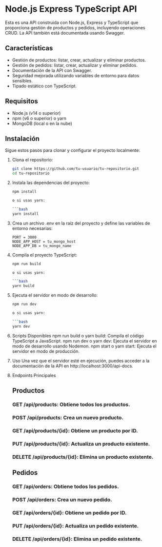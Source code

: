 # Node.js Express TypeScript API

Esta es una API construida con Node.js, Express y TypeScript que proporciona gestión de productos y pedidos, incluyendo operaciones CRUD. La API también está documentada usando Swagger.

## Características

- Gestión de productos: listar, crear, actualizar y eliminar productos.
- Gestión de pedidos: listar, crear, actualizar y eliminar pedidos.
- Documentación de la API con Swagger.
- Seguridad mejorada utilizando variables de entorno para datos sensibles.
- Tipado estático con TypeScript.

## Requisitos

- Node.js (v14 o superior)
- npm (v6 o superior) o yarn
- MongoDB (local o en la nube)

## Instalación

Sigue estos pasos para clonar y configurar el proyecto localmente:

1. Clona el repositorio:

   ```bash
   git clone https://github.com/tu-usuario/tu-repositorio.git
   cd tu-repositorio

2. Instala las dependencias del proyecto:

    ```bash
    npm install

    o si usas yarn:

    ```bash
    yarn install

3. Crea un archivo .env en la raíz del proyecto y define las variables de entorno necesarias:

    ```plaintext
    PORT = 3000
    NODE_APP_HOST = tu_mongo_host
    NODE_APP_DB = tu_mongo_name

4. Compila el proyecto TypeScript:

    ```bash
    npm run build

    o si usas yarn:

    ```bash
    yarn build

5. Ejecuta el servidor en modo de desarrollo:

    ```bash
    npm run dev

    o si usas yarn:

    ```bash
    yarn dev

6. Scripts Disponibles
    npm run build o yarn build: Compila el código TypeScript a JavaScript.
    npm run dev o yarn dev: Ejecuta el servidor en modo de desarrollo usando Nodemon.
    npm start o yarn start: Ejecuta el servidor en modo de producción.

7. Uso
    Una vez que el servidor esté en ejecución, puedes acceder a la documentación de la API en http://localhost:3000/api-docs.

8. Endpoints Principales
    ## Productos
    ### GET /api/products: Obtiene todos los productos.
    ### POST /api/products: Crea un nuevo producto.
    ### GET /api/products/{id}: Obtiene un producto por ID.
    ### PUT /api/products/{id}: Actualiza un producto existente.
    ### DELETE /api/products/{id}: Elimina un producto existente.

    ## Pedidos
    ### GET /api/orders: Obtiene todos los pedidos.
    ### POST /api/orders: Crea un nuevo pedido.
    ### GET /api/orders/{id}: Obtiene un pedido por ID.
    ### PUT /api/orders/{id}: Actualiza un pedido existente.
    ### DELETE /api/orders/{id}: Elimina un pedido existente.